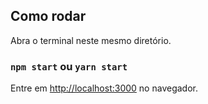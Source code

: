 ## Como rodar

Abra o terminal neste mesmo diretório.

### `npm start` ou `yarn start`

Entre em [http://localhost:3000](http://localhost:3000) no navegador.
